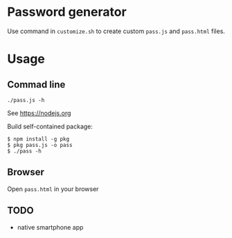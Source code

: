 # Password generator

Use command in `customize.sh` to create
custom `pass.js` and `pass.html` files.


# Usage

## Commad line

`./pass.js -h`

See https://nodejs.org

Build self-contained package:
```
$ npm install -g pkg
$ pkg pass.js -o pass
$ ./pass -h
```

## Browser

Open `pass.html` in your browser

## TODO

* native smartphone app
